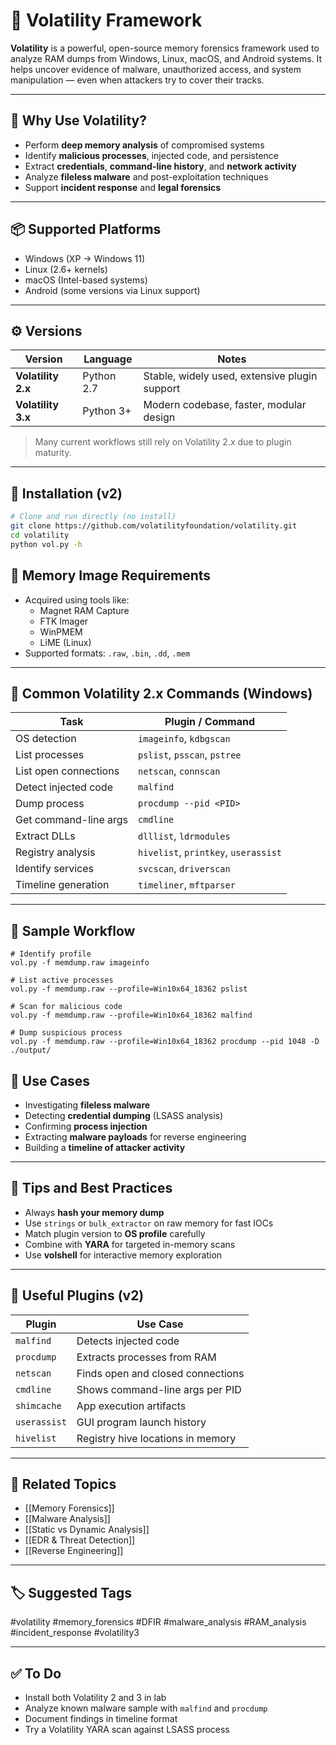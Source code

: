 # 🧊 Volatility Framework

**Volatility** is a powerful, open-source memory forensics framework used to analyze RAM dumps from Windows, Linux, macOS, and Android systems. It helps uncover evidence of malware, unauthorized access, and system manipulation — even when attackers try to cover their tracks.

---

## 🎯 Why Use Volatility?

- Perform **deep memory analysis** of compromised systems
- Identify **malicious processes**, injected code, and persistence
- Extract **credentials**, **command-line history**, and **network activity**
- Analyze **fileless malware** and post-exploitation techniques
- Support **incident response** and **legal forensics**

---

## 📦 Supported Platforms

- Windows (XP → Windows 11)
- Linux (2.6+ kernels)
- macOS (Intel-based systems)
- Android (some versions via Linux support)

---

## ⚙️ Versions

| Version      | Language | Notes                                  |
|--------------|----------|----------------------------------------|
| **Volatility 2.x** | Python 2.7 | Stable, widely used, extensive plugin support |
| **Volatility 3.x** | Python 3+  | Modern codebase, faster, modular design       |

> Many current workflows still rely on Volatility 2.x due to plugin maturity.

---

## 🔧 Installation (v2)

```bash
# Clone and run directly (no install)
git clone https://github.com/volatilityfoundation/volatility.git
cd volatility
python vol.py -h
```

## 📑 Memory Image Requirements

- Acquired using tools like:
    - Magnet RAM Capture
    - FTK Imager
    - WinPMEM
    - LiME (Linux)
- Supported formats: `.raw`, `.bin`, `.dd`, `.mem`

---

## 🧰 Common Volatility 2.x Commands (Windows)

|Task|Plugin / Command|
|---|---|
|OS detection|`imageinfo`, `kdbgscan`|
|List processes|`pslist`, `psscan`, `pstree`|
|List open connections|`netscan`, `connscan`|
|Detect injected code|`malfind`|
|Dump process|`procdump --pid <PID>`|
|Get command-line args|`cmdline`|
|Extract DLLs|`dlllist`, `ldrmodules`|
|Registry analysis|`hivelist`, `printkey`, `userassist`|
|Identify services|`svcscan`, `driverscan`|
|Timeline generation|`timeliner`, `mftparser`|

---

## 🧪 Sample Workflow

```
# Identify profile
vol.py -f memdump.raw imageinfo

# List active processes
vol.py -f memdump.raw --profile=Win10x64_18362 pslist

# Scan for malicious code
vol.py -f memdump.raw --profile=Win10x64_18362 malfind

# Dump suspicious process
vol.py -f memdump.raw --profile=Win10x64_18362 procdump --pid 1048 -D ./output/
```

## 📘 Use Cases

- Investigating **fileless malware**
- Detecting **credential dumping** (LSASS analysis)
- Confirming **process injection**
- Extracting **malware payloads** for reverse engineering
- Building a **timeline of attacker activity**

---

## 🧠 Tips and Best Practices

- Always **hash your memory dump**
- Use `strings` or `bulk_extractor` on raw memory for fast IOCs
- Match plugin version to **OS profile** carefully
- Combine with **YARA** for targeted in-memory scans
- Use **volshell** for interactive memory exploration

---

## 🧰 Useful Plugins (v2)

|Plugin|Use Case|
|---|---|
|`malfind`|Detects injected code|
|`procdump`|Extracts processes from RAM|
|`netscan`|Finds open and closed connections|
|`cmdline`|Shows command-line args per PID|
|`shimcache`|App execution artifacts|
|`userassist`|GUI program launch history|
|`hivelist`|Registry hive locations in memory|

---

## 🔗 Related Topics

- [[Memory Forensics]]
- [[Malware Analysis]]
- [[Static vs Dynamic Analysis]]
- [[EDR & Threat Detection]]
- [[Reverse Engineering]]

---

## 🏷 Suggested Tags

#volatility #memory_forensics #DFIR #malware_analysis #RAM_analysis #incident_response #volatility3

---

## ✅ To Do

-  Install both Volatility 2 and 3 in lab
-  Analyze known malware sample with `malfind` and `procdump`
-  Document findings in timeline format
-  Try a Volatility YARA scan against LSASS process